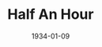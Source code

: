 ---
title: Half An Hour
date: 1934-01-09
closing_date: 
layout: productions
featured_image: 
image_caption:
image_credit:
playbill:
category:
Theatre: Theatre Jacksonville
cast:
  Mr. Redding: Berkley Blackmon
  Lilian: Evelyn Gresham
  Susie: Janice Fleming
  Dr. Brodie: Laurence Case
  Hugh: Virgil Perry
  Withers: Gibson House
  Mrs. Redding: Mildred McDougal
  Mr. Garson: Slocum Ball
crew:
  Director: Sara Kelley
understudies:
orchestra:
props:
external_links:
---